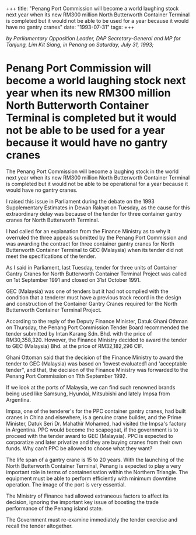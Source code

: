 +++ 
title: "Penang Port Commission will become a world laughing stock next year when its new RM300 million North Butterworth Container Terminal is completed but it would not be able to be used for a year because it would have no gantry cranes"
date: "1993-07-31"
tags:
+++

_by Parliamentary Opposition Leader, DAP Secretary-General and MP for Tanjung, Lim Kit Siang, in Penang on Saturday, July 31, 1993;_

# Penang Port Commission will become a world laughing stock next year when its new RM300 million North Butterworth Container Terminal is completed but it would not be able to be used for a year because it would have no gantry cranes

The Penang Port Commission will become a laughing stock in the world next year when its new RM300 million North Butterworth Container Terminal is completed but it would not be able to be operational for a year because it would have no gantry cranes.</u>

I raised this issue in Parliament during the debate on the 1993 Supplementary Estimates in Dewan Rakyat on Tuesday, as the cause for this extraordinary delay was because of the tender for three container gantry cranes for North Butterworth Terminal.

I had called for an explanation from the Finance Ministry as to why it overruled the three appeals submitted by the Penang Port Commission and was awarding the contract for three container gantry cranes for North Butterworth Container Terminal to GEC (Malaysia) when its tender did not meet the specifications of the tender.

As I said in Parliament, last Tuesday, tender for three units of Container Gantry Cranes for North Butterworth Container Terminal Project was called on 1st September 1991 and closed on 31st October 1991.

GEC (Malaysia) was one of tenders but it had not complied with the condition that a tenderer must have a previous track record in the design and construction of the Container Gantry Cranes required for the North Butterworth Container Terminal Project.

According to the reply of the Deputy Finance Minister, Datuk Ghani Othman on Thursday, the Penang Port Commission Tender Board recommended the tender submitted by Intan Karang Sdn. Bhd. with the price of RM30,358,320. However, the Finance Ministry decided to award the tender to GEC (Malaysia) Bhd. at the price of RM32,182,296 CIF.

Ghani Ottoman said that the decision of the Finance Ministry to award the tender to GEC (Malaysia) was based on 'lowest evaluated1 and 'acceptable tender", and that, the decision of the Finance Ministry was forwarded to the Penang Port Commission on 11th September 1992.

If we look at the ports of Malaysia, we can find such renowned brands being used like Samsung, Hyundai, Mitsubishi and lately Impsa from Argentina.

Impsa, one of the tenderer's for the PPC container gantry cranes, had built cranes in China and elsewhere, is a genuine crane builder, and the Prime Minister, Datuk Seri Dr. Mahathir Mohamed, had visited the Impsa's factory in Argentina.
PPC would become the scapegoat, if the government is to proceed with the tender award to GEC (Malaysia). PPC is expected to corporatize and later privatize and they are buying cranes from their own funds. Why can't PPC be allowed to choose what they want?

The life span of a gantry crane is 15 to 20 years. With the launching of the North Butterworth Container Terminal, Penang is expected to play a very important role in terms of containerisation within the Northern Triangle. The equipment must be able to perform efficiently with minimum downtime operation. The image of the port is very essential.

The Ministry of Finance had allowed extraneous factors to affect its decision, ignoring the important key issue of boosting the trade performance of the Penang island state.

The Government must re-examine immediately the tender exercise and recall the tender altogether.
 
